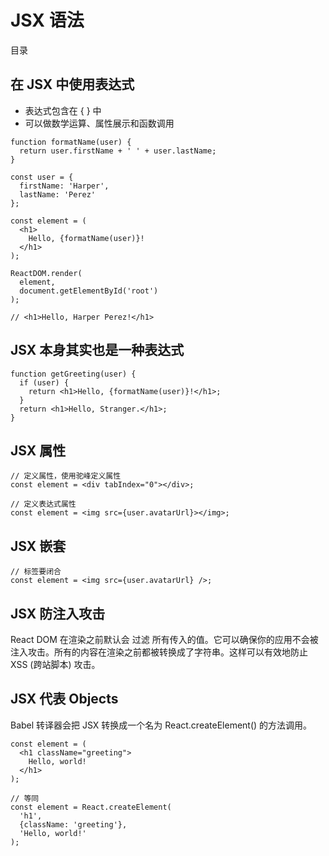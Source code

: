 # JSX 语法

目录



## 在 JSX 中使用表达式

- 表达式包含在 { } 中
- 可以做数学运算、属性展示和函数调用

```
function formatName(user) {
  return user.firstName + ' ' + user.lastName;
}

const user = {
  firstName: 'Harper',
  lastName: 'Perez'
};

const element = (
  <h1>
    Hello, {formatName(user)}!
  </h1>
);

ReactDOM.render(
  element,
  document.getElementById('root')
);

// <h1>Hello, Harper Perez!</h1>
```

## JSX 本身其实也是一种表达式

```
function getGreeting(user) {
  if (user) {
    return <h1>Hello, {formatName(user)}!</h1>;
  }
  return <h1>Hello, Stranger.</h1>;
}
```

## JSX 属性

```
// 定义属性，使用驼峰定义属性
const element = <div tabIndex="0"></div>;

// 定义表达式属性
const element = <img src={user.avatarUrl}></img>;
```

## JSX 嵌套

```
// 标签要闭合
const element = <img src={user.avatarUrl} />;
```

## JSX 防注入攻击

React DOM 在渲染之前默认会 过滤 所有传入的值。它可以确保你的应用不会被注入攻击。所有的内容在渲染之前都被转换成了字符串。这样可以有效地防止 XSS (跨站脚本) 攻击。

## JSX 代表 Objects

Babel 转译器会把 JSX 转换成一个名为 React.createElement() 的方法调用。

```
const element = (
  <h1 className="greeting">
    Hello, world!
  </h1>
);

// 等同
const element = React.createElement(
  'h1',
  {className: 'greeting'},
  'Hello, world!'
);
```